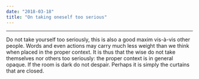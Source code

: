 ```yaml
---
date: "2018-03-18"
title: "On taking oneself too serious"
---
```


---

Do not take yourself too seriously, this is also a good maxim vis-à-vis other people. Words and even actions may carry much less weight than we think when placed in the proper context. It is thus that the wise do not take themselves nor others too seriously: the proper context is in general opaque.
If the room is dark do not despair. Perhaps it is simply the curtains that are closed.